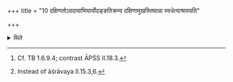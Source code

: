 +++
title = "10 दक्षिणतोऽवदायाभिघार्योदङ्ङतिक्रम्य दक्षिणामुखस्तिष्ठन्ना स्वधेत्याश्रावयति"

+++

<details><summary>थिते</summary>

10. Having cut the portions from the south (of the altar), having poured ghee on them, having stepped towards the north,[^1] while standing with his face to the south, he gives order to the Āgnīdhrā[^2] with the words ā svadhā.  


[^1]: Cf. TB 1.6.9.4; contrast ĀPŚS II.18.3.  


[^2]: Instead of āśrāvaya II.15.3,6.
</details>
